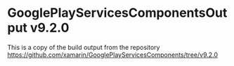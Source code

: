 # GooglePlayServicesComponentsOutput v9.2.0

This is a copy of the build output from the repository
https://github.com/xamarin/GooglePlayServicesComponents/tree/v9.2.0
